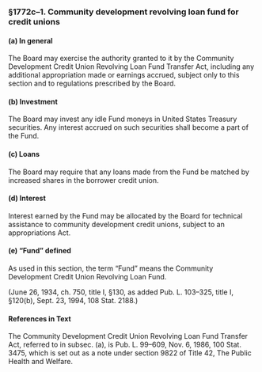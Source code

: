 ### §1772c–1. Community development revolving loan fund for credit unions ###

#### (a) In general ####

The Board may exercise the authority granted to it by the Community Development Credit Union Revolving Loan Fund Transfer Act, including any additional appropriation made or earnings accrued, subject only to this section and to regulations prescribed by the Board.

#### (b) Investment ####

The Board may invest any idle Fund moneys in United States Treasury securities. Any interest accrued on such securities shall become a part of the Fund.

#### (c) Loans ####

The Board may require that any loans made from the Fund be matched by increased shares in the borrower credit union.

#### (d) Interest ####

Interest earned by the Fund may be allocated by the Board for technical assistance to community development credit unions, subject to an appropriations Act.

#### (e) “Fund” defined ####

As used in this section, the term “Fund” means the Community Development Credit Union Revolving Loan Fund.

(June 26, 1934, ch. 750, title I, §130, as added Pub. L. 103–325, title I, §120(b), Sept. 23, 1994, 108 Stat. 2188.)

#### References in Text ####

The Community Development Credit Union Revolving Loan Fund Transfer Act, referred to in subsec. (a), is Pub. L. 99–609, Nov. 6, 1986, 100 Stat. 3475, which is set out as a note under section 9822 of Title 42, The Public Health and Welfare.